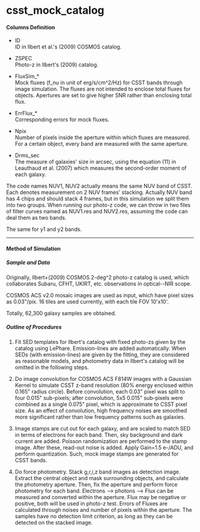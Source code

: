 # csst_mock_catalog

#### Columns Definition

- ID  
  ID in Ilbert et al.'s (2009) COSMOS catalog.

- ZSPEC  
  Photo-z in Ilbert's (2009) catalog.

- FluxSim_*  
  Mock fluxes (f_nu in unit of erg/s/cm^2/Hz) for CSST bands through image simulation. The fluxes are not intended to enclose total fluxes for objects. Apertures are set to give higher SNR rather than enclosing total flux.

- ErrFlux_*  
  Corresponding errors for mock fluxes.

- Npix  
  Number of pixels inside the aperture within which fluxes are measured. For a certain object, every band are measured with the same aperture.

- Drms_sec  
  The measure of galaxies' size in arcsec, using the equation (11) in Leauthaud et al. (2007) which measures the second-order moment of each galaxy.

The code names NUV1, NUV2 actually means the same NUV band of CSST. Each denotes measurement on 2 NUV frames' stacking. Actually NUV band has 4 chips and should stack 4 frames, but in this simulation we split them into two groups. When running our photo-z code, we can throw in two files of filter curves named as NUV1.res and NUV2.res, assuming the code can deal them as two bands.

The same for y1 and y2 bands.

-----------

#### Method of Simulation

##### Sample and Data  

Originally, Ilbert+(2009) COSMOS 2-deg^2 photo-z catalog is used, which collaborates Subaru, CFHT, UKIRT, etc. observations in optical--NIR scope.

COSMOS ACS v2.0 mosaic images are used as input, which have pixel sizes as 0.03"/pix. 16 tiles are used currently, with each tile FOV 10'x10'. 

Totally, 62,300 galaxy samples are obtained.



##### Outline of Procedures

1. Fit SED templates for Ilbert's catalog with fixed photo-zs given by the catalog using LePhare. Emission-lines are added automatically. When SEDs (with emission-lines) are given by the fitting, they are considered as reasonable models, and photometry data in Ilbert's catalog will be omitted in the following steps.

2. Do image convolution for COSMOS ACS F814W images with a Gaussian Kernel to simulate CSST z-band resolution (80% energy enclosed within 0.165" radius circle). Before convolution, each 0.03" pixel was split to four 0.015" sub-pixels; after convolution, 5x5 0.015" sub-pixels were combined as a single 0.075" pixel, which is approximate to CSST pixel size. As an effect of convolution, high frequency noises are smoothed more significant rather than low frequency patterns such as galaxies.

3. Image stamps are cut out for each galaxy, and are scaled to match SED in terms of electrons for each band. Then, sky background and dark current are added. Poisson randomization are performed to the stamp image. After these, read-out noise is added. Apply Gain=1.5 e-/ADU, and perform quantization. 
   Such, mock image stamps are generated for CSST bands. 

4. Do force photometry. 
   Stack g,r,i,z band images as detection image. Extract the central object and mask surrounding objects, and calculate the photometry aperture. Then, fix the aperture and perform force photometry for each band. Electrons --> photons --> Flux can be measured and converted within the aperture. Flux may be negative or positive, both will be used in photo-z test. Errors of Fluxes are calculated through noises and number of pixels within the aperture.
   The samples have no detection limit criterion, as long as they can be detected on the stacked image.







